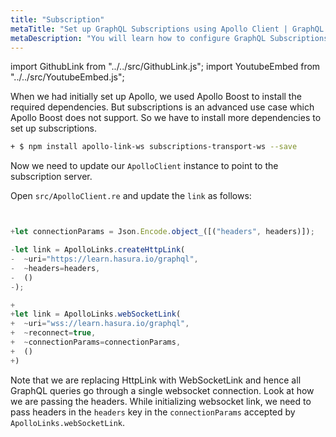 ```yaml
---
title: "Subscription"
metaTitle: "Set up GraphQL Subscriptions using Apollo Client | GraphQL ReasonML React Apollo Tutorial"
metaDescription: "You will learn how to configure GraphQL Subscriptions using ReasonML Apollo Client by installing dependencies like apollo-link-ws, subscriptions-transport-ws. This will also have authorization token setup"
---
```


import GithubLink from "../../src/GithubLink.js";
import YoutubeEmbed from "../../src/YoutubeEmbed.js";

<YoutubeEmbed link="https://www.youtube.com/embed/yZmVWeyoW_4" />

When we had initially set up Apollo, we used Apollo Boost to install the required dependencies. But subscriptions is an advanced use case which Apollo Boost does not support. So we have to install more dependencies to set up subscriptions.

```bash
+ $ npm install apollo-link-ws subscriptions-transport-ws --save
```

Now we need to update our `ApolloClient` instance to point to the subscription server.

Open `src/ApolloClient.re` and update the `link` as follows:

<GithubLink link="https://github.com/hasura/graphql-engine/blob/master/community/learn/graphql-tutorials/tutorials/reason-react-apollo/app-final/src/App.js" text="src/App.js" />

```javascript


+let connectionParams = Json.Encode.object_([("headers", headers)]);

-let link = ApolloLinks.createHttpLink(
-  ~uri="https://learn.hasura.io/graphql",
-  ~headers=headers,
-  ()
-);

+
+let link = ApolloLinks.webSocketLink(
+  ~uri="wss://learn.hasura.io/graphql",
+  ~reconnect=true,
+  ~connectionParams=connectionParams,
+  ()
+)
```

Note that we are replacing HttpLink with WebSocketLink and hence all GraphQL queries go through a single websocket connection. Look at how we are passing the headers. While initializing websocket link, we need to pass headers in the `headers` key in the `connectionParams` accepted by `ApolloLinks.webSocketLink`.